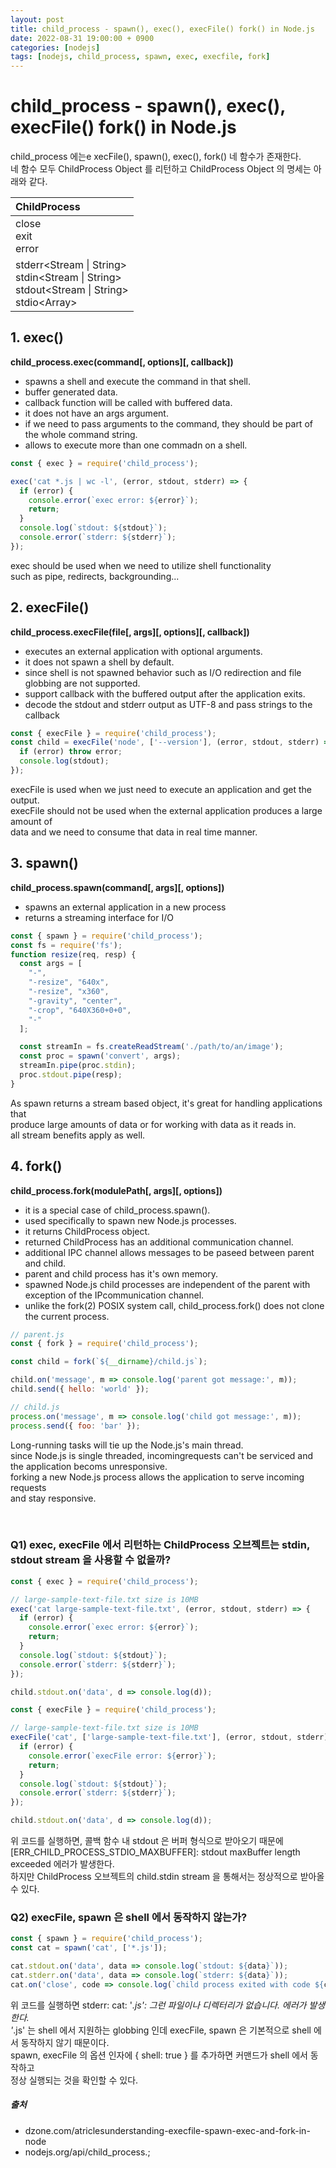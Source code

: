 ```yaml
---
layout: post
title: child_process - spawn(), exec(), execFile() fork() in Node.js
date: 2022-08-31 19:00:00 + 0900
categories: [nodejs]
tags: [nodejs, child_process, spawn, exec, execfile, fork]
---
```

# child_process - spawn(), exec(), execFile() fork() in Node.js
child_process 에는e xecFile(), spawn(), exec(), fork() 네 함수가 존재한다.   
네 함수 모두 ChildProcess Object 를 리턴하고 ChildProcess Object 의 명세는 아래와 같다.    

| ChildProcess |   
|:----------- |   
| close<Event><br/>exit<Event></br>error<Event> |   
| stderr<Stream \| String><br/>stdin<Stream \| String><br/>stdout<Stream \| String><br/>stdio\<Array> |    

## 1. exec()
__child_process.exec(command[, options][, callback])__    

- spawns a shell and execute the command in that shell.
- buffer generated data.
- callback function will be called with buffered data.
- it does not have an args argument. 
- if we need to pass arguments to the command, they should be part of  the whole command string.
- allows to execute more than one commadn on a shell.

```javascript
const { exec } = require('child_process');

exec('cat *.js | wc -l', (error, stdout, stderr) => {
  if (error) {
    console.error(`exec error: ${error}`);
    return;
  }
  console.log(`stdout: ${stdout}`);
  console.error(`stderr: ${stderr}`);
});
```

exec should be used when we need to utilize shell functionality    
such as pipe, redirects, backgrounding...

## 2. execFile()
__child_process.execFile(file[, args][, options][, callback])__   

- executes an external application with optional arguments.
- it does not spawn a shell by default.
- since shell is not spawned behavior such as I/O redirection and file globbing are not supported.
- support callback with the buffered output after the application exits.
- decode the stdout and stderr output as UTF-8 and pass strings to the callback

```javascript
const { execFile } = require('child_process');
const child = execFile('node', ['--version'], (error, stdout, stderr) => {
  if (error) throw error;
  console.log(stdout);
});
```

execFile is used when we just need to execute an application and get the output.   
execFile should not be used when the external application produces a large amount of   
data and we need to consume that data in real time manner.

## 3. spawn()
__child_process.spawn(command[, args][, options])__   

- spawns an external application in a new process 
- returns a streaming interface for I/O

```javascript
const { spawn } = require('child_process');
const fs = require('fs');
function resize(req, resp) {
  const args = [
    "-",
    "-resize", "640x",
    "-resize", "x360",
    "-gravity", "center",
    "-crop", "640X360+0+0",
    "-"
  ];

  const streamIn = fs.createReadStream('./path/to/an/image');
  const proc = spawn('convert', args);
  streamIn.pipe(proc.stdin);
  proc.stdout.pipe(resp);
}
```

As spawn returns a stream based object, it's great for handling applications that   
produce large amounts of data or for working with data as it reads in.    
all stream benefits apply as well.

## 4. fork()
__child_process.fork(modulePath[, args][, options])__    

- it is a special case of child_process.spawn().
- used specifically to spawn new Node.js processes.
- it returns ChildProcess object.
- returned ChildProcess has an additional communication channel.
- additional IPC channel allows messages to be paseed between parent and child.
- parent and child process has it's own memory.
- spawned Node.js child processes are independent of the parent with    
  exception of the IPcommunication channel.
- unlike the fork(2) POSIX system call, child_process.fork() does not clone the current process.

```javascript
// parent.js
const { fork } = require('child_process');

const child = fork(`${__dirname}/child.js`);

child.on('message', m => console.log('parent got message:', m));
child.send({ hello: 'world' });

// child.js
process.on('message', m => console.log('child got message:', m));
process.send({ foo: 'bar' });
```

Long-running tasks will tie up the Node.js's main thread.    
since Node.js is single threaded, incomingrequests can't be serviced and    
the application becoms unresponsive.    
forking a new Node.js process allows the application to serve incoming requests    
and stay responsive.

<br/>

### Q1) exec, execFile 에서 리턴하는 ChildProcess 오브젝트는 stdin, stdout stream 을 사용할 수 없을까?   

```javascript
const { exec } = require('child_process');

// large-sample-text-file.txt size is 10MB
exec('cat large-sample-text-file.txt', (error, stdout, stderr) => {
  if (error) {
    console.error(`exec error: ${error}`);
    return;
  }
  console.log(`stdout: ${stdout}`);
  console.error(`stderr: ${stderr}`);
});

child.stdout.on('data', d => console.log(d));
```

```javascript
const { execFile } = require('child_process');

// large-sample-text-file.txt size is 10MB
execFile('cat', ['large-sample-text-file.txt'], (error, stdout, stderr) => {
  if (error) {
    console.error(`execFile error: ${error}`);
    return;
  }
  console.log(`stdout: ${stdout}`);
  console.error(`stderr: ${stderr}`);
});

child.stdout.on('data', d => console.log(d));
```

위 코드를 실행하면, 콜백 함수 내 stdout 은 버퍼 형식으로 받아오기 때문에    
[ERR_CHILD_PROCESS_STDIO_MAXBUFFER]: stdout maxBuffer length exceeded 에러가 발생한다.    
하지만 ChildProcess 오브젝트의 child.stdin stream 을 통해서는 정상적으로 받아올 수 있다.

### Q2) execFile, spawn 은 shell 에서 동작하지 않는가?   

```javascript
const { spawn } = require('child_process');
const cat = spawn('cat', ['*.js']);

cat.stdout.on('data', data => console.log(`stdout: ${data}`));
cat.stderr.on('data', data => console.log(`stderr: ${data}`));
cat.on('close', code => console.log(`child process exited with code ${code}`));
```

위 코드를 실행하면 stderr: cat: '*.js': 그런 파일이나 디렉터리가 없습니다. 에러가 발생한다.   
'*.js' 는 shell 에서 지원하는 globbing 인데 execFile, spawn 은 기본적으로 shell 에서 동작하지 않기 때문이다.   
spawn, execFile 의 옵션 인자에 { shell: true } 를 추가하면 커맨드가 shell 에서 동작하고    
정상 실행되는 것을 확인할 수 있다. 

##### 출처
- dzone.com/atriclesunderstanding-execfile-spawn-exec-and-fork-in-node      
- nodejs.org/api/child_process.;
